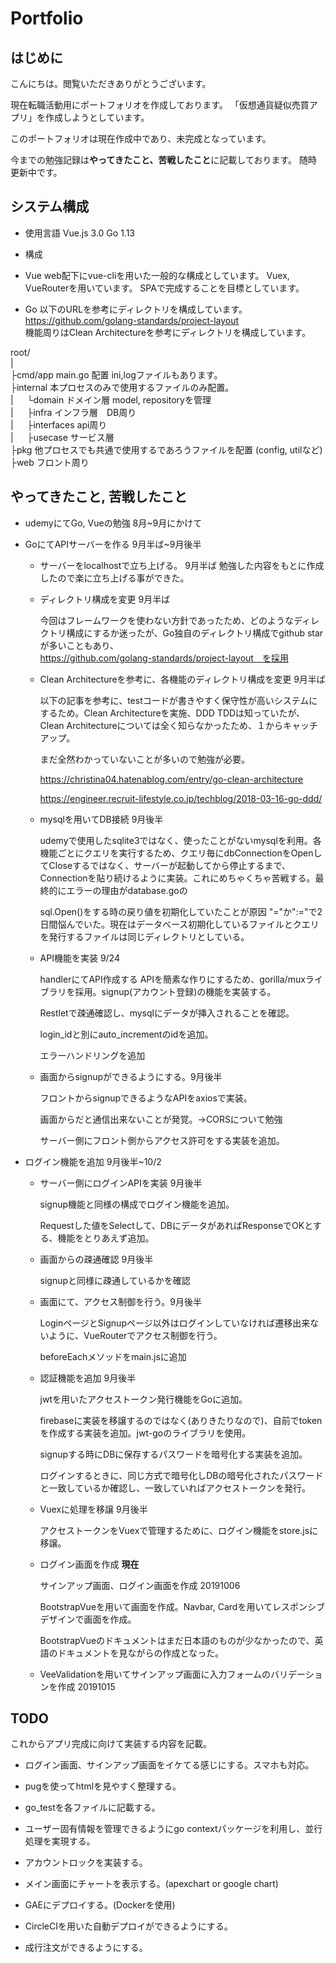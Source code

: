 # Portfolio

## はじめに
こんにちは。閲覧いただきありがとうございます。

現在転職活動用にポートフォリオを作成しております。
「仮想通貨疑似売買アプリ」を作成しようとしています。

このポートフォリオは現在作成中であり、未完成となっています。

今までの勉強記録は**やってきたこと、苦戦したこと**に記載しております。  随時更新中です。

## システム構成
- 使用言語 
Vue.js 3.0
Go 1.13

- 構成
- Vue
web配下にvue-cliを用いた一般的な構成としています。
Vuex, VueRouterを用いています。
SPAで完成することを目標としています。

- Go
以下のURLを参考にディレクトリを構成しています。  
https://github.com/golang-standards/project-layout  
機能周りはClean Architectureを参考にディレクトリを構成しています。

root/  
 |  
├cmd/app main.go 配置 ini,logファイルもあります。  
├internal 本プロセスのみで使用するファイルのみ配置。  
 |  　     └domain ドメイン層 model, repositoryを管理  
 |  　     ├infra インフラ層　DB周り  
 |  　     ├interfaces api周り  
 |   　    ├usecase サービス層  
 ├pkg 他プロセスでも共通で使用するであろうファイルを配置 (config, utilなど)  
 ├web フロント周り  

 ## やってきたこと, 苦戦したこと
 - udemyにてGo, Vueの勉強 8月~9月にかけて
 - GoにてAPIサーバーを作る 9月半ば~9月後半

      - サーバーをlocalhostで立ち上げる。 9月半ば
        勉強した内容をもとに作成したので楽に立ち上げる事ができた。

      - ディレクトリ構成を変更 9月半ば

        今回はフレームワークを使わない方針であったため、どのようなディレクトリ構成にするか迷ったが、Go独自のディレクトリ構成でgithub starが多いこともあり、  
        https://github.com/golang-standards/project-layout　を採用

      - Clean Architectureを参考に、各機能のディレクトリ構成を変更 9月半ば

        以下の記事を参考に、testコードが書きやすく保守性が高いシステムにするため。Clean Architectureを実施、DDD TDDは知っていたが、Clean Architectureについては全く知らなかったため、１からキャッチアップ。

        まだ全然わかっていないことが多いので勉強が必要。

        https://christina04.hatenablog.com/entry/go-clean-architecture

        https://engineer.recruit-lifestyle.co.jp/techblog/2018-03-16-go-ddd/

      - mysqlを用いてDB接続 9月後半

        udemyで使用したsqlite3ではなく、使ったことがないmysqlを利用。各機能ごとにクエリを実行するため、クエリ毎にdbConnectionをOpenしてCloseするではなく、サーバーが起動してから停止するまで、Connectionを貼り続けるように実装。これにめちゃくちゃ苦戦する。最終的にエラーの理由がdatabase.goの

        sql.Open()をする時の戻り値を初期化していたことが原因 "="か":="で2日間悩んでいた。現在はデータベース初期化しているファイルとクエリを発行するファイルは同じディレクトリとしている。

      - API機能を実装 9/24

        handlerにてAPI作成する APIを簡素な作りにするため、gorilla/muxライブラリを採用。signup(アカウント登録)の機能を実装する。

        Restletで疎通確認し、mysqlにデータが挿入されることを確認。

        login_idと別にauto_incrementのidを追加。

        エラーハンドリングを追加

      - 画面からsignupができるようにする。9月後半

        フロントからsignupできるようなAPIをaxiosで実装。

        画面からだと通信出来ないことが発覚。→CORSについて勉強

        サーバー側にフロント側からアクセス許可をする実装を追加。  


- ログイン機能を追加 9月後半~10/2

  - サーバー側にログインAPIを実装 9月後半

    signup機能と同様の構成でログイン機能を追加。

    Requestした値をSelectして、DBにデータがあればResponseでOKとする、機能をとりあえず追加。

  - 画面からの疎通確認 9月後半

    signupと同様に疎通しているかを確認

  - 画面にて、アクセス制御を行う。9月後半

    LoginページとSignupページ以外はログインしていなければ遷移出来ないように、VueRouterでアクセス制御を行う。

    beforeEachメソッドをmain.jsに追加

  - 認証機能を追加 9月後半

    jwtを用いたアクセストークン発行機能をGoに追加。

    firebaseに実装を移譲するのではなく(ありきたりなので)、自前でtokenを作成する実装を追加。jwt-goのライブラリを使用。

    signupする時にDBに保存するパスワードを暗号化する実装を追加。 

    ログインするときに、同じ方式で暗号化しDBの暗号化されたパスワードと一致しているか確認し、一致していればアクセストークンを発行。

  - Vuexに処理を移譲 9月後半

    アクセストークンをVuexで管理するために、ログイン機能をstore.jsに移譲。

  - ログイン画面を作成 **現在**

    サインアップ画面、ログイン画面を作成 20191006
    
    BootstrapVueを用いて画面を作成。Navbar, Cardを用いてレスポンシブデザインで画面を作成。
    
    BootstrapVueのドキュメントはまだ日本語のものが少なかったので、英語のドキュメントを見ながらの作成となった。

  - VeeValidationを用いてサインアップ画面に入力フォームのバリデーションを作成 20191015

## TODO

これからアプリ完成に向けて実装する内容を記載。

- ログイン画面、サインアップ画面をイケてる感じにする。スマホも対応。

- pugを使ってhtmlを見やすく整理する。
- go_testを各ファイルに記載する。
- ユーザー固有情報を管理できるようにgo contextパッケージを利用し、並行処理を実現する。
- アカウントロックを実装する。
- メイン画面にチャートを表示する。(apexchart or google chart)
- GAEにデプロイする。(Dockerを使用)
- CircleCIを用いた自動デプロイができるようにする。

- 成行注文ができるようにする。



